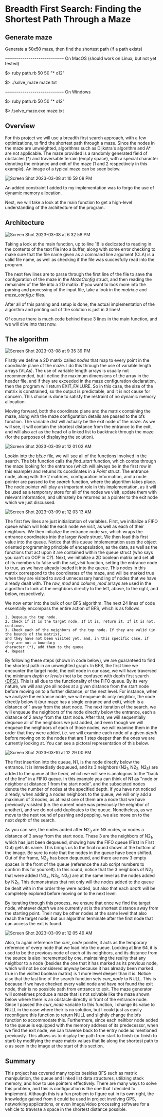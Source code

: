 # Breadth First Search: Finding the Shortest Path Through a Maze

## Generate maze

Generate a 50x50 maze, then find the shortest path (if a path exists)

------------------------------ On MacOS (should work on Linux, but not yet tested)

$> ruby path.rb 50 50 "* o12"

$> ./solve_maze maze.txt

------------------------------ On Windows

$> ruby path.rb 50 50 "* o12"

$>.\solve_maze.exe maze.txt

## Overview

For this project we will use a breadth first search approach, with a few optimizations, to find the shortest path through a maze.
Since the nodes in the maze are unweighted, algorithms such as Dijkstra's algorithm and A* are not applicable. The maze provided
is a randomly generated field of obstacles (*) and traversable terrain (empty space), with a special character denoting the entrance
and exit of the maze (1 and 2 respectively in this example). An image of a typical maze can be seen below.

![Screen Shot 2023-03-08 at 10 59 08 PM](https://user-images.githubusercontent.com/73136662/223913609-076f97bd-2c18-4a3d-b120-1a6702403261.png)

An added constraint I added to my implementation was to forgo the use of dynamic memory allocation. 

Next, we will take a look at the main function to get a high-level understanding of the architecture of the program.

## Architecture

![Screen Shot 2023-03-08 at 6 32 58 PM](https://user-images.githubusercontent.com/73136662/223913926-adbc37d0-f0fb-4ee5-9f68-9486787eefb7.png)

Taking a look at the main function, up to line 18 is dedicated to reading in the contents of the text file into a buffer,
along with some error checking to make sure that the file name given as a command line argument (CLA) is a valid file name,
as well as checking if the file was succesfully read into the program.

The next few lines are to parse through the first line of the file to save the configuration of the maze in the
*MazeConfig* struct, and then reading the remainder of the file into a 2D matrix. If you want to look more into the parsing and 
processing of the input file, take a look in the *matrix.c* and *maze_config.c* files.

After all of this parsing and setup is done, the actual implementation of the algorithm and printing out of the solution is just
in 3 lines! 

Of course there is much code behind these 3 lines in the main function, and we will dive into that now.

## The algorithm

![Screen Shot 2023-03-08 at 9 35 39 PM](https://user-images.githubusercontent.com/73136662/223913706-49508ad6-6a94-46ff-940a-be2503e13a69.png)

Firstly we define a 2D matrix called *nodes* that map to every point in the coordinate plane of the maze. I do this through the use
of variable length arrays (VLAs). The use of variable length arrays is usually not recommended, but I define the maximum dimensions
of the array in the header file, and if they are exceeded in the maze configuration declaration, then the program will return EXIT_FAILURE.
So in this case, the size of the matrix is constrained, so the output is predictable, and it is not cause for concern. This choice is done
to satisfy the restraint of no dynamic memory allocation. 

Moving forward, both the coordinate plane and the matrix containing the maze, along with the maze configuration details are
passed to the bfs function. The variable *dist* will actually be the exit node of the maze. As we will see, it will contain the 
shortest distance from the entrance to the exit, and will also act as the head of a linked list to backtrack through the maze (for
the purposes of displaying the solution). 

![Screen Shot 2023-03-09 at 12 01 02 AM](https://user-images.githubusercontent.com/73136662/223924441-94f012e2-05a5-4a05-9520-e2d11d7dae95.png)


Lookin into the *bfs.c* file, we will see all of the functions involved in the search. The bfs function calls the *find_start*
function, which combs through the maze looking for the entrance (which will always be in the first row in this example) and
returns its coordinates in a *Point* struct. The entrance node, along with the 2 matrices, configuration information, and a node
pointer are passed to the *search* function, where the algorithm takes place. The node pointer will play an important role in this
implementation, as it will be used as a temporary store for all of the nodes we visit, update them with relevant information, and
ultimately be returned as a pointer to the exit node which we just discussed. 

![Screen Shot 2023-03-09 at 12 03 13 AM](https://user-images.githubusercontent.com/73136662/223925262-92f36698-b539-49fd-a6ab-0cfef880332a.png)

The first few lines are just initialization of variables. First, we initialize a FIFO queue which will hold the each node we visit, as
well as each of their neighbors. We then initialize the entrance node *src*, which wraps the entrance coordinates into the
larger *Node* struct. We then load this first value into the queue. Notice that this queue implementation uses the object oriented
programming principle of encapsulation, as the data, as well as the functions that act upon it are contained within the queue struct
(who says you can't do OOP in C?). Next, we initialize a 2D boolean matrix and set all of its members to false with the *set_visit* function,
setting the entrance node to true, as we have already loaded it into the queue. This nodes in this matrix correspond to the coordinates of 
the maze, and will be marked true when they are visited to avoid unnecessary handling of nodes that we have already dealt with. The *row_mod*
and *column_mod* arrays are used in the algorithm to look at the neighbors directly to the left, above, to the right, and below, respectively. 

We now enter into the bulk of our BFS algorithm. The next 24 lines of code essentially encompass the entire action of BFS, which is as follows: 

    1. Dequeue the top node.
    2. Check if it is the target node. If it is, return it. If it is not, continue.
    3. Check each of the neighbors of the top node. If they are valid (in the bounds of the matrix),
    and they have not been visited yet, and, in this specific case, if they are not a boundary
    character (*), add them to the queue
    4. Repeat

By following these steps (shown in code below), we are guaranteed to find the shortest path in an unweighted graph. In BFS, the first time we encounter the target node, 
the exit node in our case, we will have traversed the minimum *depth* or *levels* (not to be confused with depth first search [(DFS))](https://en.wikipedia.org/wiki/Depth-first_search). This is all due to the functionality of the FIFO queue. By its
very nature, we will analyze all nodes at a given distance from the start node before moving on to a further distance, or the next level. For
instance, when we analyze the entrance node, we will enqueue its only neighbor, the node directly below it (our maze has a single entrance and exit), which
is a distance of 1 away from the start node. The next iteration of the search, we will enqueue the neighbors of the node directly below the 
entrance, each a distance of 2 away from the start node. After that, we will sequentially dequeue all of the neighbors we just added, and even though we will
enqueue the neighbors of each of those nodes, we will examine them in the order that they were added, i.e. we will examine each node of a given *depth* before
moving on to the nodes that are 1 step deeper than the ones we are currently looking at. You can see a pictoral representation of this below.

![Screen Shot 2023-03-10 at 12 29 00 PM](https://user-images.githubusercontent.com/73136662/224383081-a93dec4b-8913-4e65-8a25-51a9841c84f1.png)

The first insertion into the queue, N1, is the node directly below the entrance. It is immediatly dequeued, and its 3 neighbors (N2<sub>1</sub>, N2<sub>2</sub>, N2<sub>3</sub>) are added to the queue at the *head*, which we will see is analogous to the "back of the line" in a FIFIO queue. In this example you can think of N1 as "node or neighbor at distance 1 from the start node", and the subscipted nodes denote the number of nodes at the specified depth. If you have not noticed already, when adding a nodes neighbors to the queue, we will only add a maximum of 3 nodes, as at least one of them are a node that we have previously visisted (i.e. the current node was previously the neighbor of another), and we do not add duplicates to the queue. Nonetheless, as we move to the next round of pushing and popping, we also move on to the next *depth* of the search.

As you can see, the nodes added after N2<sub>3</sub> are N3 nodes, or nodes a distance of 3 away from the start node. These 3 are the neighbors of N2<sub>1</sub>, which has just been dequeued, showing how the FIFO queue (First In First Out) gets its name. This brings us to the final round shown at the bottom of the image. Be sure to note that the nodes in the queue have been shifted. Out of the frame, N2<sub>2</sub> has been dequeued, and there are now 3 empty spaces in the front of the queue (reference the sub script numbers to confirm this for yourself). In this round, notice that the 3 neighbors of N2<sub>2</sub> that were added (N3<sub>4</sub>, N3<sub>5</sub>, N3<sub>6</sub>) are at the same level as the nodes added by N2<sub>1</sub>. This demonstrates that not only will the nodes added to the queue be dealt with in the order they were added, but also that each *depth* will be completely explored before moving on to the next level. 

By iterating through this process, we ensure that once we find the target node,
whatever *depth* we are currently at is the shortest distance away from the starting point. Their may be other nodes at the same level that also reach the 
target node, but our algorithm terminate after the first node that can access the exit is found.

![Screen Shot 2023-03-09 at 12 05 49 AM](https://user-images.githubusercontent.com/73136662/223925691-5c7883c9-ae1e-4bf8-b971-e5fe0628f171.png)

Also, to again reference the *curr_node* pointer, it acts as the temporary reference of every node that we load into the queue. Looking at line 64, it is used
to be the previous node of each of its neighbors, and its distance from the source is also incremented by one, maintaining the reality that any neighbor to a
node (besides the one that it has marked as its previous node, which will not be considered anyway because it has already been marked true in the visited boolean
matrix) is 1 more level deeper than it is. Notice also that the last line of the search function sets *curr_node* to NULL. This is because if we have checked
every valid node and have not found the exit node, their is no possible path from entrance to exit. The maze generator will sometimes produce a maze that is not
solvable like the maze shown below where there is an obstacle directly in front of the entrance node. Since I passed the *curr_node* variable to this function,
I change its value to NULL in the case where their is no solution, but I could just as easily reconfigure this function to return NULL and slightly change the
bfs function to accommodate this. Furthermore, since each neihbor node added to the queue is equipped with the memory address of its predecessor, when we find the 
exit node, we can traverse back to the entry node as mentioned previously. This allows us to display the path from start to finish (or finish to start) by modifying
the maze matrix values that lie along the shortest path to *o* as seen in the image at the start of this section.

## Summary 

This project has covered many topics besides BFS such as matrix manipulation, the queue and linked list data structures, utilizing stack memory, and how to use pointers
effectively. There are many ways to solve this problem, and this is configuration is the one that I decided to implement. Although this is a fun problem to figure out
in its own right, the knowledge gained from it could be used in project involving GPS, networking applications, or even image/video processing software for a vehicle to traverse a space in the 
shortest distance possible. 

